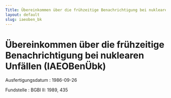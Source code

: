 ```yaml
---
Title: Übereinkommen über die frühzeitige Benachrichtigung bei nuklearen Unfällen
layout: default
slug: iaeoben_bk
---
```


# Übereinkommen über die frühzeitige Benachrichtigung bei nuklearen Unfällen (IAEOBenÜbk)

Ausfertigungsdatum
:   1986-09-26

Fundstelle
:   BGBl II: 1989, 435

